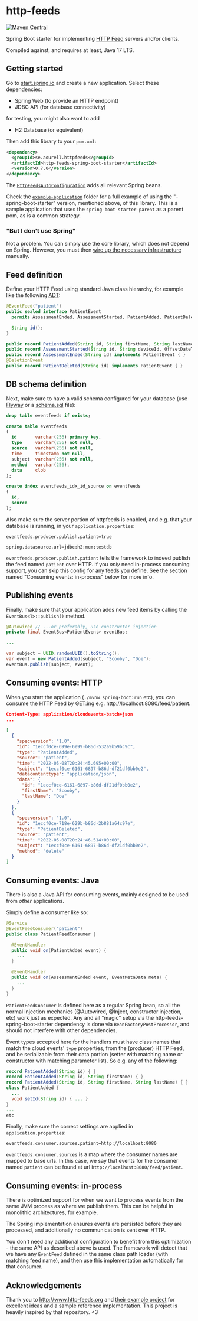# http-feeds

[![Maven Central](https://maven-badges.herokuapp.com/maven-central/se.aourell.httpfeeds/http-feeds-spring-boot-starter/badge.svg)](https://maven-badges.herokuapp.com/maven-central/se.aourell.httpfeeds/http-feeds-spring-boot-starter)

Spring Boot starter for implementing [HTTP Feed](http://www.http-feeds.org/) servers and/or clients.

Compiled against, and requires at least, Java 17 LTS.


## Getting started

Go to [start.spring.io](https://start.spring.io/#!type=maven-project&language=java&packaging=jar&groupId=com.example&artifactId=httpfeeds-example&name=httpfeeds-example&description=Demo%20project%20for%20Spring%20Boot&packageName=com.example.httpfeeds-example&dependencies=web,jdbc,h2) and create a new application. Select these dependencies:

- Spring Web (to provide an HTTP endpoint)
- JDBC API (for database connectivity)

for testing, you might also want to add

- H2 Database (or equivalent)

Then add this library to your `pom.xml`:

```xml
<dependency>
  <groupId>se.aourell.httpfeeds</groupId>
  <artifactId>http-feeds-spring-boot-starter</artifactId>
  <version>0.7.0</version>
</dependency>
```

The [`HttpFeedsAutoConfiguration`](http-feeds-spring-boot-starter/src/main/java/se/aourell/httpfeeds/infrastructure/spring/autoconfigure) adds all relevant Spring beans.

Check the [`example-application`](example-application) folder for a full example of using the "-spring-boot-starter" version, mentioned above, of this library. This is a sample application that uses the `spring-boot-starter-parent` as a parent pom, as is a common strategy.

### "But I don't use Spring"

Not a problem. You can simply use the core library, which does not depend on Spring. However, you must then [wire up the necessary infrastructure](http-feeds-spring-boot-starter/src/main/java/se/aourell/httpfeeds/infrastructure/spring/autoconfigure) manually.


## Feed definition

Define your HTTP Feed using standard Java class hierarchy, for example like the following [ADT](https://en.wikipedia.org/wiki/Algebraic_data_type):

```java
@EventFeed("patient")
public sealed interface PatientEvent
  permits AssessmentEnded, AssessmentStarted, PatientAdded, PatientDeleted {

  String id();
}

public record PatientAdded(String id, String firstName, String lastName) implements PatientEvent { }
public record AssessmentStarted(String id, String deviceId, OffsetDateTime startDate, OffsetDateTime endDate) implements PatientEvent { }
public record AssessmentEnded(String id) implements PatientEvent { }
@DeletionEvent
public record PatientDeleted(String id) implements PatientEvent { }
```


## DB schema definition

Next, make sure to have a valid schema configured for your database (use [Flyway](https://docs.spring.io/spring-boot/docs/current/reference/htmlsingle/#howto-use-a-higher-level-database-migration-tool) or a [schema.sql](https://docs.spring.io/spring-boot/docs/current/reference/htmlsingle/#howto-initialize-a-database-using-spring-jdbc) file):

```sql
drop table eventfeeds if exists;

create table eventfeeds
(
  id       varchar(256) primary key,
  type     varchar(256) not null,
  source   varchar(256) not null,
  time     timestamp not null,
  subject  varchar(256) not null,
  method   varchar(256),
  data     clob
);

create index eventfeeds_idx_id_source on eventfeeds
(
  id,
  source
);
```

Also make sure the server portion of httpfeeds is enabled, and e.g. that your database is running, in your `application.properties`:

```properties
eventfeeds.producer.publish.patient=true

spring.datasource.url=jdbc:h2:mem:testdb
```

`eventfeeds.producer.publish.patient` tells the framework to indeed publish the feed named `patient` over HTTP.
If you _only_ need in-process consuming support, you can skip this config for any feeds you define. See the section named "Consuming events: in-process" below for more info.


## Publishing events

Finally, make sure that your application adds new feed items by calling the `EventBus<T>::publish()` method.

```java
@Autowired // ...or preferably, use constructor injection
private final EventBus<PatientEvent> eventBus;

...

var subject = UUID.randomUUID().toString();
var event = new PatientAdded(subject, "Scooby", "Doe");
eventBus.publish(subject, event);
```


## Consuming events: HTTP

When you start the application (`./mvnw spring-boot:run` etc), you can consume the HTTP Feed by GET:ing e.g. http://localhost:8080/feed/patient.

```json
Content-Type: application/cloudevents-batch+json
...

[
  {
    "specversion": "1.0",
    "id": "1eccf0ce-699e-6e99-b86d-532a9b59bc9c",
    "type": "PatientAdded",
    "source": "patient",
    "time": "2022-05-08T20:24:45.695+00:00",
    "subject": "1eccf0ce-6161-6897-b86d-df21df0bb0e2",
    "datacontenttype": "application/json",
    "data": {
      "id": "1eccf0ce-6161-6897-b86d-df21df0bb0e2",
      "firstName": "Scooby",
      "lastName": "Doe"
    }
  },
  {
    "specversion": "1.0",
    "id": "1eccf0ce-718e-629b-b86d-2b881a64c97e",
    "type": "PatientDeleted",
    "source": "patient",
    "time": "2022-05-08T20:24:46.514+00:00",
    "subject": "1eccf0ce-6161-6897-b86d-df21df0bb0e2",
    "method": "delete"
  }
]
```


## Consuming events: Java

There is also a Java API for consuming events, mainly designed to be used from _other_ applications.

Simply define a consumer like so:

```java
@Service
@EventFeedConsumer("patient")
public class PatientFeedConsumer {

  @EventHandler
  public void on(PatientAdded event) {
    ...
  }

  @EventHandler
  public void on(AssessmentEnded event, EventMetaData meta) {
    ...
  }
}
```

`PatientFeedConsumer` is defined here as a regular Spring bean, so all the normal injection mechanics (@Autowired, @Inject, constructor injection, etc) work just as expected.
Any and all "magic" setup via the http-feeds-spring-boot-starter dependency is done via `BeanFactoryPostProcessor`, and should not interfere with other dependencies.

Event types accepted here for the handlers must have class names that match the cloud events' `type` properties, from the (producer) HTTP Feed, and be serializable from their data portion (setter with matching name or constructor with matching parameter list).
So e.g. any of the following:
```java
record PatientAdded(String id) { }
record PatientAdded(String id, String firstName) { }
record PatientAdded(String id, String firstName, String lastName) { }
class PatientAdded {
  ...
  void setId(String id) { ... }
}
...
etc
```

Finally, make sure the correct settings are applied in `application.properties`:

```properties
eventfeeds.consumer.sources.patient=http://localhost:8080
```

`eventfeeds.consumer.sources` is a map where the consumer names are mapped to base urls. In this case, we say that events for the consumer named `patient` can be found at url `http://localhost:8080/feed/patient`.


## Consuming events: in-process

There is optimized support for when we want to process events from the same JVM process as where we publish them.
This can be helpful in monolithic architectures, for example.

The Spring implementation ensures events are persisted before they are processed, and additionally no communication is sent over HTTP.

You don't need any additional configuration to benefit from this optimization - the same API as described above is used.
The framework will detect that we have any `EventFeed` defined in the same class path loader (with matching feed name), and then use this implementation automatically for that consumer.


## Acknowledgements

Thank you to http://www.http-feeds.org and [their example project](https://github.com/http-feeds/http-feeds-server-spring-boot-starter) for excellent ideas and a sample reference implementation.
This project is heavily inspired by that repository. <3
